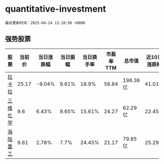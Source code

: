 # quantitative-investment

`最后更新时间：2025-04-24 12:10:56 +0800`

## 强势股票

|股票|当前价|当日涨跌幅|当日振幅|当日换手率|市盈率TTM|总市值|近10日涨跌幅|
|----|----|----|----|----|----|----|----|
|[拉卡拉](https://xueqiu.com/S/SZ300773)|25.17|-9.04%|9.61%|18.9%|56.84|198.36亿|41.01%|
|[三维化学](https://xueqiu.com/S/SZ002469)|9.6|6.43%|9.65%|15.61%|24.27|62.29亿|22.45%|
|[海陆重工](https://xueqiu.com/S/SZ002255)|9.61|2.78%|7.7%|24.45%|21.17|79.85亿|25.29%|
